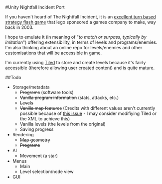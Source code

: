 #Unity Nightfall Incident Port

If you haven't heard of The Nightfall Incident, it is an
[excellent turn based strategy flash game](http://jayisgames.com/games/spybot-the-nightfall-incident/) 
that lego sponsored a games company to make, way back in 2003.

I hope to emulate it (in meaning of "_to match or surpass, typically by imitation_") offering
extensibility, in terms of levels and programs/enemies. I'm also thinking about an online repo for levels/enemies and other customisations that will be accessible in game.

I'm currently using [Tiled](https://github.com/bjorn/tiled) to store and create levels because it's fairly accessible (therefore allowing user created content) and is quite mature.



##Todo
- Storage/metadata
  - ~~Programs~~ (software tools)
  - ~~Vanilla program information~~ (stats, attacks, etc.)
  - ~~Levels~~
  - ~~Vanilla map features~~ (Credits with different values aren't currently possible because of [this issue](https://github.com/bjorn/tiled/issues/31) - I may consider modifiying Tiled or the XML to achieve this)
  - Vanilla levels (the levels from the original)
  - Saving progress
- Rendering
  - ~~Map geometry~~
  - ~~Programs~~
- AI
  - ~~Movement~~ (a star)
- Menus
  - Main
  - Level selection/node view
- GUI

